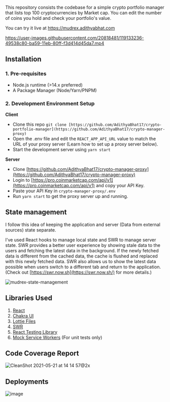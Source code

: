 This repository consists the codebase for a simple crypto portfolio manager that lists top 100 cryptocurrencies by Market cap. You can edit the number of coins you hold and check your portfolio's value.

You can try it live at https://mudrex.adithyabhat.com

https://user-images.githubusercontent.com/20818481/119133236-49538c80-ba59-11eb-80ff-f3d414d45da7.mp4

## Installation

### 1. Pre-requisites

- Node.js runtime (>14.x preferred)
- A Package Manager (Node/Yarn/PNPM)

### 2. Development Environment Setup

**Client**

- Clone this repo `git clone [https://github.com/AdithyaBhat17/crypto-portfolio-manager](https://github.com/AdithyaBhat17/crypto-manager-proxy)`
- Open the .env file and edit the `REACT_APP_API_URL` value to match the URL of your proxy server (Learn how to set up a proxy server below).
- Start the development server using `yarn start`

**Server**

- Clone [https://github.com/AdithyaBhat17/crypto-manager-proxy](https://github.com/AdithyaBhat17/crypto-manager-proxy)
- Login to [https://pro.coinmarketcap.com/api/v1](https://pro.coinmarketcap.com/api/v1) and copy your API Key.
- Paste your API Key in `crypto-manager-proxy/.env`
- Run `yarn start` to get the proxy server up and running.

## State management

I follow this idea of keeping the application and server (Data from external sources) state separate.

I've used React hooks to manage local state and SWR to manage server state. SWR provides a better user experience by showing stale data to the users and fetching the latest data in the background. If the newly fetched data is different from the cached data, the cache is flushed and replaced with this newly fetched data. SWR also allows us to show the latest data possible when users switch to a different tab and return to the application. (Check out [https://swr.now.sh](https://swr.now.sh/) for more details.)

![mudrex-state-management](https://user-images.githubusercontent.com/20818481/119126435-a8f96a00-ba50-11eb-9b37-20d73d550ed6.png)


## Libraries Used

1. [React](http://reactjs.org)
2. [Chakra UI](http://chakra-ui.com)
3. [Lottie Files](https://lottiefiles.com/)
4. [SWR](http://swr.vercel.app)
5. [React Testing Library](https://testing-library.com/docs/react-testing-library/intro/)
6. [Mock Service Workers](https://mswjs.io/) (For unit tests only)

## Code Coverage Report

![CleanShot 2021-05-21 at 14 14 57@2x](https://user-images.githubusercontent.com/20818481/119133693-d1d22d00-ba59-11eb-83f8-be14b376f0db.png)

## Deployments

![image](https://user-images.githubusercontent.com/20818481/119133580-b2d39b00-ba59-11eb-93ae-86de13afc899.png)
